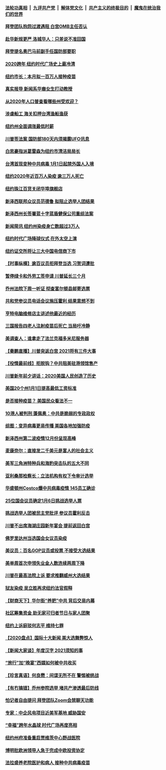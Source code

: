 ####  [法轮功真相](../../../../basic/blob/master/README.md?t=01012131) &nbsp;|&nbsp; [九评共产党](../../../../9ping.md/blob/master/README.md?t=01012131) &nbsp;|&nbsp; [解体党文化](../../../../jtdwh.md/blob/master/README.md?t=01012131)  &nbsp;|&nbsp; [共产主义的终极目的](../../../../gczydzjmd.md/blob/master/README.md?t=01012131) &nbsp;|&nbsp; [魔鬼在统治我们的世界](../../../../mgztzwmdsj.md/blob/master/README.md?t=01012131) 

#### [拜登团队抱怨过渡遇阻 白宫OMB主任否认](../pages/nsc412/n12659557.md?t=01012131) 

#### [赴华新规更严  洛城华人：只差说不准回国](../pages/nsc412/n12659084.md?t=01012131) 

#### [拜登提名奥巴马前副手任国防部要职](../pages/nsc412/n12659000.md?t=01012131) 

#### [2020跨年 纽约时代广场史上最冷清](../pages/nsc412/n12659176.md?t=01012131) 

#### [纽约市长：本月拟一百万人接种疫苗](../pages/nsc412/n12659187.md?t=01012131) 

#### [真实报导 新闻系华裔女生打动教授](../pages/nsc412/n12659027.md?t=01012131) 

#### [从2020年人口普查看哪些州受欢迎？](../pages/nsc412/n12659222.md?t=01012131) 

#### [涉虐船工 海关扣押台湾渔船渔获](../pages/nsc412/n12659228.md?t=01012131) 

#### [纽约州全面调涨最低时薪](../pages/nsc412/n12659185.md?t=01012131) 

#### [川普签法案 国防部180天内须揭露UFO讯息](../pages/nsc412/n12659278.md?t=01012131) 

#### [白思豪指派葛雷森为纽约市清洁局局长](../pages/nsc412/n12659220.md?t=01012131) 

#### [台湾首现变种中共病毒 1月1日起禁外国人入境](../pages/nsc412/n12659231.md?t=01012131) 

#### [纽约2020年近百万人染疫 逾三万人死亡](../pages/nsc412/n12659006.md?t=01012131) 

#### [纽约珠江百货关闭华埠旗舰店](../pages/nsc412/n12659009.md?t=01012131) 

#### [新泽西联邦众议员范德鲁 拟阻止选举人团结果](../pages/nsc412/n12659196.md?t=01012131) 

#### [新泽西州长签署蓝十字蓝盾健保公司重组法案](../pages/nsc412/n12658098.md?t=01012131) 

#### [新闻简讯 纽约州染疫身亡数超过3万人](../pages/nsc412/n12659142.md?t=01012131) 

#### [纽约时代广场降球仪式 在外太空上演](../pages/nsc412/n12658993.md?t=01012131) 

#### [纽约证交所将让三大中国电信商下市](../pages/nsc412/n12658992.md?t=01012131) 

#### [【时事纵横】逾百议员拒拜登当选 习贺词遭批](../pages/nsc412/n12658544.md?t=01012131) 

#### [暂停绿卡和外劳工签申请 川普延长三个月](../pages/nsc412/n12658942.md?t=01012131) 

#### [乔州法院下周一听证 彻查富尔顿县邮寄选票](../pages/nsc412/n12658884.md?t=01012131) 

#### [共和党参议员电话会议施压霍利 结果意想不到](../pages/nsc412/n12658510.md?t=01012131) 

#### [亨特电脑维修店主讲述他最近的经历](../pages/nsc412/n12658412.md?t=01012131) 

#### [三国报告四老人注射疫苗后死亡 当局吁冷静](../pages/nsc412/n12658366.md?t=01012131) 

#### [美调查人：谁拿走了法兰克福多米尼服务器](../pages/nsc412/n12577741.md?t=01012131) 

#### [【秦鹏直播】川普突返白宫 2021将有三件大事](../pages/nsc412/n12658276.md?t=01012131) 

#### [【役情最前线】拒脱钩？中共阻美驻港领馆售产](../pages/nsc412/n12658417.md?t=01012131) 

#### [川普新年前夕讲话：2020美国人民创造了历史](../pages/nsc412/n12658245.md?t=01012131) 

#### [美国20个州1月1日提高最低工资标准](../pages/nsc412/n12658333.md?t=01012131) 

#### [是否接种疫苗？ 美国民众看法不一](../pages/nsc412/n12658328.md?t=01012131) 

#### [10港人被判刑 蓬佩奥：中共是脆弱的专政政权](../pages/nsc412/n12657919.md?t=01012131) 

#### [组图：变异病毒更易传播 美国各地加强防疫](../pages/nsc412/n12657141.md?t=01012131) 

#### [新泽西州第二波疫情12月份呈现高峰](../pages/nsc412/n12658085.md?t=01012131) 

#### [麦康奈尔：直接发二千美元是富人的社会主义](../pages/nsc412/n12658003.md?t=01012131) 

#### [美军三角洲特种兵和海豹突击队的五大不同](../pages/nsc412/n12657469.md?t=01012131) 

#### [亚利桑那检察长：立法机构有权下令审计选举](../pages/nsc412/n12658012.md?t=01012131) 

#### [华盛顿州Costco爆中共病毒疫情 145员工确诊](../pages/nsc412/n12657857.md?t=01012131) 

#### [25位国会议员确定1月6日挑战选举人票](../pages/nsc412/n12657924.md?t=01012131) 

#### [挑战选举人团被民主党批评 参议员霍利反击](../pages/nsc412/n12657694.md?t=01012131) 

#### [川普不出席海湖庄园新年宴会 提前返回白宫](../pages/nsc412/n12657832.md?t=01012131) 

#### [佛罗里达州当选国会女议员染疫](../pages/nsc412/n12657858.md?t=01012131) 

#### [美议员：百名GOP议员或投票 不接受大选结果](../pages/nsc412/n12657846.md?t=01012131) 

#### [美单周首次申领失业金人数连续两周下降](../pages/nsc412/n12657769.md?t=01012131) 

#### [川普在最高法院上诉 要求推翻威州大选结果](../pages/nsc412/n12657758.md?t=01012131) 

#### [狱友染疫 吴立胜再求纽约法官假释](../pages/nsc412/n12656441.md?t=01012131) 

#### [【财商天下】华尔街“养肥”中共 背后交易内幕](../pages/nsc412/n12657637.md?t=01012131) 

#### [社区筹集资金 助无家可归者节日与家人团聚](../pages/nsc412/n12657490.md?t=01012131) 

#### [纽约上诉庭驳何志平 维持七罪](../pages/nsc412/n12656486.md?t=01012131) 

#### [【2020盘点】国际十大新闻 美大选舞弊惊人](../pages/nsc412/n12652859.md?t=01012131) 

#### [【新闻大家谈】年度汉字 2021须知的事](../pages/nsc412/n12657518.md?t=01012131) 

#### [“旅行”加“晚宴”西媒如何被中共收买](../pages/nsc412/n12657410.md?t=01012131) 

#### [【珍言真语】何良懋：间谍无所不在 警惕被统战](../pages/nsc412/n12657245.md?t=01012131) 

#### [【有冇搞错】乔州参院选举 堵共产渗透最后防线](../pages/nsc412/n12655646.md?t=01012131) 

#### [怕记者自由提问 拜登团队Zoom会禁聊天功能](../pages/nsc412/n12657041.md?t=01012131) 

#### [专家：中企风电项目近美军基地 威胁国安](../pages/nsc412/n12656876.md?t=01012131) 

#### [“幸福”跨年水晶球 时代广场再度亮相](../pages/nsc412/n12656450.md?t=01012131) 

#### [纽约州府准备重启贾维茨中心野战医院](../pages/nsc412/n12655522.md?t=01012131) 

#### [博明批欧洲领导人急于完成中欧投资协定](../pages/nsc412/n12655948.md?t=01012131) 

#### [法拉盛养老院医护和病人 接种中共病毒疫苗](../pages/nsc412/n12656528.md?t=01012131) 

